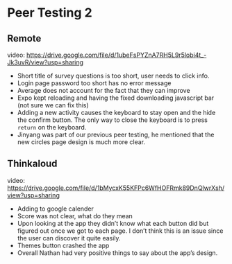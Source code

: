 # Peer Testing 2

## Remote

video: https://drive.google.com/file/d/1ubeFsPYZnA7RH5L9r5lobi4t_-Jk3uvR/view?usp=sharing

- Short title of survey questions is too short, user needs to click info.
- Login page password too short has no error message
- Average does not account for the fact that they can improve
- Expo kept reloading and having the fixed downloading javascript bar (not sure we can fix this)
- Adding a new activity causes the keyboard to stay open and the hide the confirm button. The only way to close the keyboard is to press `return` on the keyboard.
- Jinyang was part of our previous peer testing, he mentioned that the new circles page design is much more clear.

## Thinkaloud

video: https://drive.google.com/file/d/1bMycxK55KFPc6WfHOFRmk89DnQlwrXsh/view?usp=sharing

- Adding to google calender
- Score was not clear, what do they mean
- Upon looking at the app they didn’t know what each button did but figured out once we got to each page. I don’t think this is an issue since the user can discover it quite easily.
- Themes button crashed the app
- Overall Nathan had very positive things to say about the app’s design.